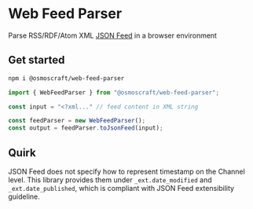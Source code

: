 # Web Feed Parser

Parse RSS/RDF/Atom XML [JSON Feed](https://www.jsonfeed.org/) in a browser environment

## Get started

```sh
npm i @osmoscraft/web-feed-parser
```

```TypeScript
import { WebFeedParser } from "@osmoscraft/web-feed-parser";

const input = "<?xml..." // feed content in XML string

const feedParser = new WebFeedParser();
const output = feedParser.toJsonFeed(input);
```

## Quirk

JSON Feed does not specify how to represent timestamp on the Channel level. This library provides them under `_ext.date_modified` and `_ext.date_published`, which is compliant with JSON Feed extensibility guideline.
